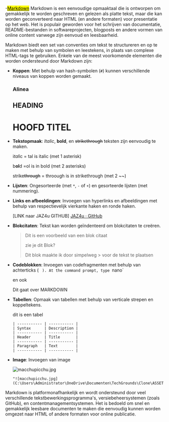 -<u><mark>Markdown</mark></u>
Markdown is een eenvoudige opmaaktaal die is ontworpen om gemakkelijk te worden geschreven en gelezen als platte tekst, maar die kan worden geconverteerd naar HTML (en andere formaten) voor presentatie op het web. Het is populair geworden voor het schrijven van documentatie, README-bestanden in softwareprojecten, blogposts en andere vormen van online content vanwege zijn eenvoud en leesbaarheid.

Markdown biedt een set van conventies om tekst te structureren en op te maken met behulp van symbolen en leestekens, in plaats van complexe HTML-tags te gebruiken. Enkele van de meest voorkomende elementen die worden ondersteund door Markdown zijn:

- **Koppen**: Met behulp van hash-symbolen (`#`) kunnen verschillende niveaus van koppen worden gemaakt.
  
  ### Alinea
  
  ## HEADING
  
  # HOOFD TITEL

- **Tekstopmaak**: *Italic*, **bold**, en ~~strikethrough~~ teksten zijn eenvoudig te maken.
  
  i*tal*ic = tal is italic (met 1 asterisk)
  
  b**ol**d =ol is in bold (met 2 asterisks)
  
  strike~~through~~ = throough is in strikethrough (met 2 ~~)

- **Lijsten**: Ongesorteerde (met `*`, `-` of `+`) en gesorteerde lijsten (met nummering).

- **Links en afbeeldingen**: Invoegen van hyperlinks en afbeeldingen met behulp van respectievelijk vierkante haken en ronde haken.
  
  [LINK naar JAZ4u GITHUB] [JAZ4u · GitHub](https://github.com/JAZ4u)

- **Blokcitaten**: Tekst kan worden geïndenteerd om blokcitaten te creëren.
  
  > Dit is een voorbeeld van een blok citaat
  > 
  > zie je dit Blok?
  > 
  > Dit blok maakte ik door simpelweg  > voor de tekst te plaatsen 

- **Codeblokken**: Invoegen van codefragmenten met behulp van achterticks (` ` `).
  At the command prompt, type `nano`
  
  en ook 
  
  <html>
      <head> Dit gaat over MARKDOWN
      </head>
    </html>

- **Tabellen**: Opmaak van tabellen met behulp van verticale strepen en koppeltekens.
  
  dit is een tabel
  
  ```
  | ----------- | ----------- |
  | Syntax      | Description |
  | ----------- | ----------- |
  | Header      | Title       |
  | ----------- | ----------- |
  | Paragraph   | Text        |
  | ----------- | ----------- |
  ```

- **Image**: Invoegen van image 
  
  ![macchupicchu.jpg](C:\Users\Administrator\OneDrive\Documenten\TechGrounds\Clone\ASSETS\macchupicchu.jpg)
  
  ```
  "![macchupicchu.jpg](C:\Users\Administrator\OneDrive\Documenten\TechGrounds\Clone\ASSETS\macchupicchu.jpg)"
  ```

Markdown is platformonafhankelijk en wordt ondersteund door veel verschillende tekstbewerkingsprogramma's, versiebeheersystemen (zoals GitHub), en contentmanagementsystemen. Het is bedoeld om snel en gemakkelijk leesbare documenten te maken die eenvoudig kunnen worden omgezet naar HTML of andere formaten voor online publicatie.
